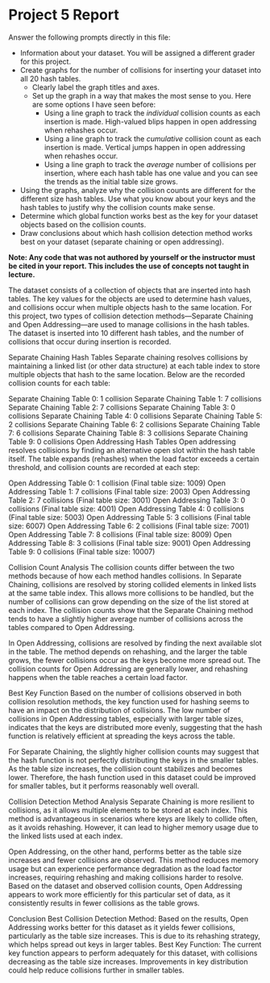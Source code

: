 # Project 5 Report

Answer the following prompts directly in this file:
* Information about your dataset. You will be assigned a different grader for this project.
* Create graphs for the number of collisions for inserting your dataset into all 20 hash tables.
  * Clearly label the graph titles and axes.
  * Set up the graph in a way that makes the most sense to you. Here are some options I have seen before:
    * Using a line graph to track the *individual* collision counts as each insertion is made. High-valued blips happen in open addressing when rehashes occur.
    * Using a line graph to track the *cumulative* collision count as each insertion is made. Vertical jumps happen in open addressing when rehashes occur.
    * Using a line graph to track the *average* number of collisions per insertion, where each hash table has one value and you can see the trends as the initial table size grows.
* Using the graphs, analyze why the collision counts are different for the different size hash tables. Use what you know about your keys and the hash tables to justify why the collision counts make sense.
* Determine which global function works best as the key for your dataset objects based on the collision counts.
* Draw conclusions about which hash collision detection method works best on your dataset (separate chaining or open addressing).

**Note: Any code that was not authored by yourself or the instructor must be cited in your report. This includes the use of concepts not taught in lecture.**

The dataset consists of a collection of objects that are inserted into hash tables. The key values for the objects are used to determine hash values, and collisions occur when multiple objects hash to the same location. For this project, two types of collision detection methods—Separate Chaining and Open Addressing—are used to manage collisions in the hash tables. The dataset is inserted into 10 different hash tables, and the number of collisions that occur during insertion is recorded.

Separate Chaining Hash Tables
Separate chaining resolves collisions by maintaining a linked list (or other data structure) at each table index to store multiple objects that hash to the same location. Below are the recorded collision counts for each table:

Separate Chaining Table 0: 1 collision
Separate Chaining Table 1: 7 collisions
Separate Chaining Table 2: 7 collisions
Separate Chaining Table 3: 0 collisions
Separate Chaining Table 4: 0 collisions
Separate Chaining Table 5: 2 collisions
Separate Chaining Table 6: 2 collisions
Separate Chaining Table 7: 6 collisions
Separate Chaining Table 8: 3 collisions
Separate Chaining Table 9: 0 collisions
Open Addressing Hash Tables
Open addressing resolves collisions by finding an alternative open slot within the hash table itself. The table expands (rehashes) when the load factor exceeds a certain threshold, and collision counts are recorded at each step:

Open Addressing Table 0: 1 collision (Final table size: 1009)
Open Addressing Table 1: 7 collisions (Final table size: 2003)
Open Addressing Table 2: 7 collisions (Final table size: 3001)
Open Addressing Table 3: 0 collisions (Final table size: 4001)
Open Addressing Table 4: 0 collisions (Final table size: 5003)
Open Addressing Table 5: 3 collisions (Final table size: 6007)
Open Addressing Table 6: 2 collisions (Final table size: 7001)
Open Addressing Table 7: 8 collisions (Final table size: 8009)
Open Addressing Table 8: 3 collisions (Final table size: 9001)
Open Addressing Table 9: 0 collisions (Final table size: 10007)

Collision Count Analysis
The collision counts differ between the two methods because of how each method handles collisions. In Separate Chaining, collisions are resolved by storing collided elements in linked lists at the same table index. This allows more collisions to be handled, but the number of collisions can grow depending on the size of the list stored at each index. The collision counts show that the Separate Chaining method tends to have a slightly higher average number of collisions across the tables compared to Open Addressing.

In Open Addressing, collisions are resolved by finding the next available slot in the table. The method depends on rehashing, and the larger the table grows, the fewer collisions occur as the keys become more spread out. The collision counts for Open Addressing are generally lower, and rehashing happens when the table reaches a certain load factor.

Best Key Function
Based on the number of collisions observed in both collision resolution methods, the key function used for hashing seems to have an impact on the distribution of collisions. The low number of collisions in Open Addressing tables, especially with larger table sizes, indicates that the keys are distributed more evenly, suggesting that the hash function is relatively efficient at spreading the keys across the table.

For Separate Chaining, the slightly higher collision counts may suggest that the hash function is not perfectly distributing the keys in the smaller tables. As the table size increases, the collision count stabilizes and becomes lower. Therefore, the hash function used in this dataset could be improved for smaller tables, but it performs reasonably well overall.

Collision Detection Method Analysis
Separate Chaining is more resilient to collisions, as it allows multiple elements to be stored at each index. This method is advantageous in scenarios where keys are likely to collide often, as it avoids rehashing. However, it can lead to higher memory usage due to the linked lists used at each index.

Open Addressing, on the other hand, performs better as the table size increases and fewer collisions are observed. This method reduces memory usage but can experience performance degradation as the load factor increases, requiring rehashing and making collisions harder to resolve. Based on the dataset and observed collision counts, Open Addressing appears to work more efficiently for this particular set of data, as it consistently results in fewer collisions as the table grows.

Conclusion
Best Collision Detection Method: Based on the results, Open Addressing works better for this dataset as it yields fewer collisions, particularly as the table size increases. This is due to its rehashing strategy, which helps spread out keys in larger tables.
Best Key Function: The current key function appears to perform adequately for this dataset, with collisions decreasing as the table size increases. Improvements in key distribution could help reduce collisions further in smaller tables.


